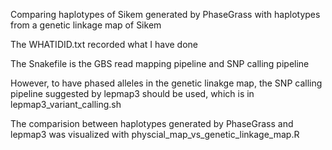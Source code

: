 Comparing haplotypes of Sikem generated by PhaseGrass with haplotypes from a genetic linkage map of Sikem

The WHATIDID.txt recorded what I have done

The Snakefile is the GBS read mapping pipeline and SNP calling pipeline

However, to have phased alleles in the genetic linakge map, the SNP calling pipeline suggested by lepmap3 should be used, which is in lepmap3_variant_calling.sh

The comparision between haplotypes generated by PhaseGrass and lepmap3 was visualized with physcial_map_vs_genetic_linkage_map.R
